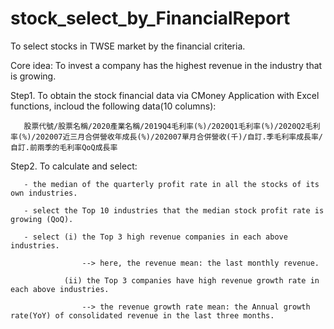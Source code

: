 # stock_select_by_FinancialReport
To select stocks in TWSE market by the financial criteria.  

Core idea: To invest a company has the highest revenue in the industry that is growing. 


Step1. To obtain the stock financial data via CMoney Application with Excel functions, incloud the following data(10 columns):  

       股票代號/股票名稱/2020產業名稱/2019Q4毛利率(%)/2020Q1毛利率(%)/2020Q2毛利率(%)/202007近三月合併營收年成長(%)/202007單月合併營收(千)/自訂.季毛利率成長率/自訂.前兩季的毛利率QoQ成長率  
       

Step2. To calculate and select:  

       - the median of the quarterly profit rate in all the stocks of its own industries.  
       
       - select the Top 10 industries that the median stock profit rate is growing (QoQ).  
       
       - select (i) the Top 3 high revenue companies in each above industries.  
       
                    --> here, the revenue mean: the last monthly revenue.  
                    
                (ii) the Top 3 companies have high revenue growth rate in each above industries.  
                
                    --> the revenue growth rate mean: the Annual growth rate(YoY) of consolidated revenue in the last three months.  




